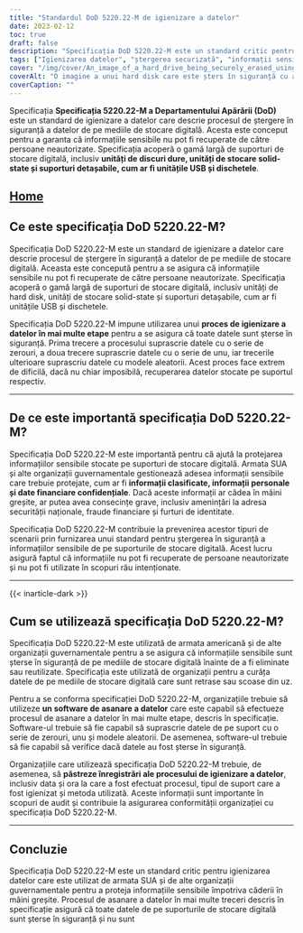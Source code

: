 ```yaml
---
title: "Standardul DoD 5220.22-M de igienizare a datelor"
date: 2023-02-12
toc: true
draft: false
description: "Specificația DoD 5220.22-M este un standard critic pentru ștergerea în siguranță a informațiilor sensibile de pe mediile de stocare digitală, utilizat pe scară largă de către armata și organizațiile guvernamentale americane."
tags: ["Igienizarea datelor", "ștergerea securizată", "informații sensibile", "securitatea datelor", "medii de stocare digitală", "DoD 5220.22-M", "protecția datelor", "confidențialitatea datelor", "securitatea informațiilor", "eliminarea datelor", "prevenirea încălcării securității datelor", "software de igienizare a datelor", "securitate digitală", "distrugerea datelor", "gestionarea datelor", "ștergerea sigură a datelor", "prevenirea recuperării datelor", "securitate cibernetică", "ștergerea datelor", "gestionarea informațiilor", "eliminarea sigură", "metode de distrugere a datelor", "procesul de igienizare a datelor", "suprascrierea datelor", "verificarea datelor", "standarde de igienizare a datelor", "cele mai bune practici de eliminare a datelor", "eliminarea sigură a datelor", "reutilizare sigură", "conformitatea cu igienizarea datelor", "gestionarea securizată a datelor"]
cover: "/img/cover/An_image_of_a_hard_drive_being_securely_erased_using_data.png"
coverAlt: "O imagine a unui hard disk care este șters în siguranță cu ajutorul unui software de curățare a datelor, cu un lacăt sau un scut care simbolizează securitatea în prim-plan"
coverCaption: ""
---
```


Specificația **Specificația 5220.22-M a Departamentului Apărării (DoD)** este un standard de igienizare a datelor care descrie procesul de ștergere în siguranță a datelor de pe mediile de stocare digitală. Acesta este conceput pentru a garanta că informațiile sensibile nu pot fi recuperate de către persoane neautorizate. Specificația acoperă o gamă largă de suporturi de stocare digitală, inclusiv **unități de discuri dure, unități de stocare solid-state și suporturi detașabile, cum ar fi unitățile USB și dischetele**.

## [Home](/cyber-security-career-playbook-start/)

## Ce este specificația DoD 5220.22-M?

Specificația DoD 5220.22-M este un standard de igienizare a datelor care descrie procesul de ștergere în siguranță a datelor de pe mediile de stocare digitală. Aceasta este concepută pentru a se asigura că informațiile sensibile nu pot fi recuperate de către persoane neautorizate. Specificația acoperă o gamă largă de suporturi de stocare digitală, inclusiv unități de hard disk, unități de stocare solid-state și suporturi detașabile, cum ar fi unitățile USB și dischetele.

Specificația DoD 5220.22-M impune utilizarea unui **proces de igienizare a datelor în mai multe etape** pentru a se asigura că toate datele sunt șterse în siguranță. Prima trecere a procesului suprascrie datele cu o serie de zerouri, a doua trecere suprascrie datele cu o serie de unu, iar trecerile ulterioare suprascriu datele cu modele aleatorii. Acest proces face extrem de dificilă, dacă nu chiar imposibilă, recuperarea datelor stocate pe suportul respectiv.

______

## De ce este importantă specificația DoD 5220.22-M?

Specificația DoD 5220.22-M este importantă pentru că ajută la protejarea informațiilor sensibile stocate pe suporturi de stocare digitală. Armata SUA și alte organizații guvernamentale gestionează adesea informații sensibile care trebuie protejate, cum ar fi **informații clasificate, informații personale și date financiare confidențiale**. Dacă aceste informații ar cădea în mâini greșite, ar putea avea consecințe grave, inclusiv amenințări la adresa securității naționale, fraude financiare și furturi de identitate.

Specificația DoD 5220.22-M contribuie la prevenirea acestor tipuri de scenarii prin furnizarea unui standard pentru ștergerea în siguranță a informațiilor sensibile de pe suporturile de stocare digitală. Acest lucru asigură faptul că informațiile nu pot fi recuperate de persoane neautorizate și nu pot fi utilizate în scopuri rău intenționate.

______
{{< inarticle-dark >}}
## Cum se utilizează specificația DoD 5220.22-M?

Specificația DoD 5220.22-M este utilizată de armata americană și de alte organizații guvernamentale pentru a se asigura că informațiile sensibile sunt șterse în siguranță de pe mediile de stocare digitală înainte de a fi eliminate sau reutilizate. Specificația este utilizată de organizații pentru a curăța datele de pe mediile de stocare digitală care sunt retrase sau scoase din uz.

Pentru a se conforma specificației DoD 5220.22-M, organizațiile trebuie să utilizeze **un software de asanare a datelor** care este capabil să efectueze procesul de asanare a datelor în mai multe etape, descris în specificație. Software-ul trebuie să fie capabil să suprascrie datele de pe suport cu o serie de zerouri, unu și modele aleatorii. De asemenea, software-ul trebuie să fie capabil să verifice dacă datele au fost șterse în siguranță.

Organizațiile care utilizează specificația DoD 5220.22-M trebuie, de asemenea, să **păstreze înregistrări ale procesului de igienizare a datelor**, inclusiv data și ora la care a fost efectuat procesul, tipul de suport care a fost igienizat și metoda utilizată. Aceste informații sunt importante în scopuri de audit și contribuie la asigurarea conformității organizației cu specificația DoD 5220.22-M.

______

## Concluzie

Specificația DoD 5220.22-M este un standard critic pentru igienizarea datelor care este utilizat de armata SUA și de alte organizații guvernamentale pentru a proteja informațiile sensibile împotriva căderii în mâini greșite. Procesul de asanare a datelor în mai multe treceri descris în specificație asigură că toate datele de pe suporturile de stocare digitală sunt șterse în siguranță și nu sunt
